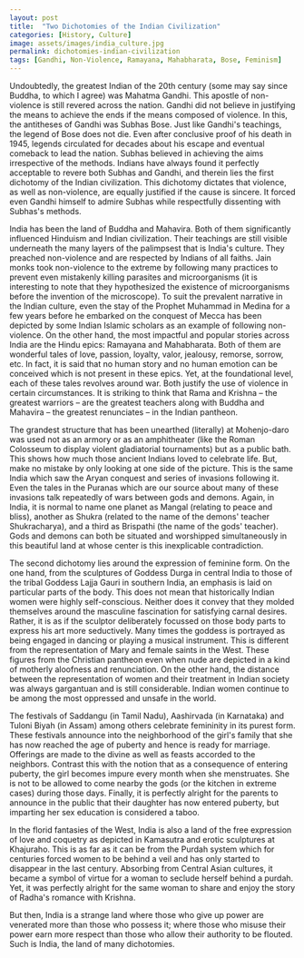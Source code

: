 ```yaml
---
layout: post
title:  "Two Dichotomies of the Indian Civilization"
categories: [History, Culture]
image: assets/images/india_culture.jpg
permalink: dichotomies-indian-civilization
tags: [Gandhi, Non-Violence, Ramayana, Mahabharata, Bose, Feminism]
---
```

Undoubtedly, the greatest Indian of the 20th century (some may say since Buddha, to which I agree) was Mahatma Gandhi. This apostle of non-violence is still revered across the nation. Gandhi did not believe in justifying the means to achieve the ends if the means composed of violence. In this, the antitheses of Gandhi was Subhas Bose. Just like Gandhi's teachings, the legend of Bose does not die. Even after conclusive proof of his death in 1945, legends circulated for decades about his escape and eventual comeback to lead the nation. Subhas believed in achieving the aims irrespective of the methods. Indians have always found it perfectly acceptable to revere both Subhas and Gandhi, and therein lies the first dichotomy of the Indian civilization. This dichotomy dictates that violence, as well as non-violence, are equally justified if the cause is sincere. It forced even Gandhi himself to admire Subhas while respectfully dissenting with Subhas's methods.

India has been the land of Buddha and Mahavira. Both of them significantly influenced Hinduism and Indian civilization. Their teachings are still visible underneath the many layers of the palimpsest that is India's culture. They preached non-violence and are respected by Indians of all faiths. Jain monks took non-violence to the extreme by following many practices to prevent even mistakenly killing parasites and microorganisms (it is interesting to note that they hypothesized the existence of microorganisms before the invention of the microscope). To suit the prevalent narrative in the Indian culture, even the stay of the Prophet Muhammad in Medina for a few years before he embarked on the conquest of Mecca has been depicted by some Indian Islamic scholars as an example of following non-violence. On the other hand, the most impactful and popular stories across India are the Hindu epics: Ramayana and Mahabharata. Both of them are wonderful tales of love, passion, loyalty, valor, jealousy, remorse, sorrow, etc. In fact, it is said that no human story and no human emotion can be conceived which is not present in these epics. Yet, at the foundational level, each of these tales revolves around war. Both justify the use of violence in certain circumstances. It is striking to think that Rama and Krishna – the greatest warriors – are the greatest teachers along with Buddha and Mahavira – the greatest renunciates – in the Indian pantheon.

The grandest structure that has been unearthed (literally) at Mohenjo-daro was used not as an armory or as an amphitheater (like the Roman Colosseum to display violent gladiatorial tournaments) but as a public bath. This shows how much those ancient Indians loved to celebrate life. But, make no mistake by only looking at one side of the picture. This is the same India which saw the Aryan conquest and series of invasions following it. Even the tales in the Puranas which are our source about many of these invasions talk repeatedly of wars between gods and demons. Again, in India, it is normal to name one planet as Mangal (relating to peace and bliss), another as Shukra (related to the name of the demons' teacher Shukracharya), and a third as Brispathi (the name of the gods' teacher). Gods and demons can both be situated and worshipped simultaneously in this beautiful land at whose center is this inexplicable contradiction.

The second dichotomy lies around the expression of feminine form. On the one hand, from the sculptures of Goddess Durga in central India to those of the tribal Goddess Lajja Gauri in southern India, an emphasis is laid on particular parts of the body. This does not mean that historically Indian women were highly self-conscious. Neither does it convey that they molded themselves around the masculine fascination for satisfying carnal desires. Rather, it is as if the sculptor deliberately focussed on those body parts to express his art more seductively. Many times the goddess is portrayed as being engaged in dancing or playing a musical instrument. This is different from the representation of Mary and female saints in the West. These figures from the Christian pantheon even when nude are depicted in a kind of motherly aloofness and renunciation. On the other hand, the distance between the representation of women and their treatment in Indian society was always gargantuan and is still considerable. Indian women continue to be among the most oppressed and unsafe in the world.

The festivals of Saddangu (in Tamil Nadu), Aashirvada (in Karnataka) and Tuloni Biyah (in Assam) among others celebrate femininity in its purest form. These festivals announce into the neighborhood of the girl's family that she has now reached the age of puberty and hence is ready for marriage. Offerings are made to the divine as well as feasts accorded to the neighbors. Contrast this with the notion that as a consequence of entering puberty, the girl becomes impure every month when she menstruates. She is not to be allowed to come nearby the gods (or the kitchen in extreme cases) during those days. Finally, it is perfectly alright for the parents to announce in the public that their daughter has now entered puberty, but imparting her sex education is considered a taboo.

In the florid fantasies of the West, India is also a land of the free expression of love and coquetry as depicted in Kamasutra and erotic sculptures at Khajuraho. This is as far as it can be from the Purdah system which for centuries forced women to be behind a veil and has only started to disappear in the last century. Absorbing from Central Asian cultures, it became a symbol of virtue for a woman to seclude herself behind a purdah. Yet, it was perfectly alright for the same woman to share and enjoy the story of Radha's romance with Krishna.

But then, India is a strange land where those who give up power are venerated more than those who possess it; where those who misuse their power earn more respect than those who allow their authority to be flouted. Such is India, the land of many dichotomies.